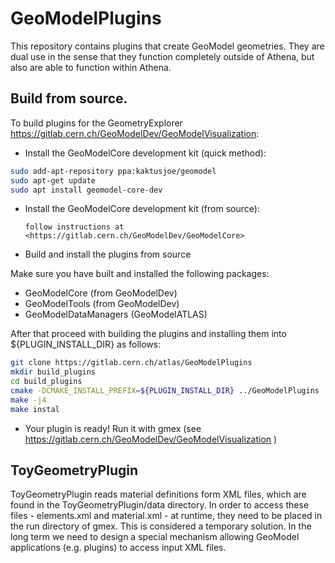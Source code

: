 # GeoModelPlugins

This repository contains plugins that create GeoModel geometries.  They are dual use in the sense that they function completely outside of Athena, but also are able to function within Athena. 

## Build from source.

To build  plugins for the GeometryExplorer <https://gitlab.cern.ch/GeoModelDev/GeoModelVisualization>:
 
* Install the GeoModelCore development kit (quick method):

```bash
sudo add-apt-repository ppa:kaktusjoe/geomodel
sudo apt-get update
sudo apt install geomodel-core-dev
```

* Install the GeoModelCore development kit (from source):

      follow instructions at <https://gitlab.cern.ch/GeoModelDev/GeoModelCore>

* Build and install the plugins from source

Make sure you have built and installed the following packages:

- GeoModelCore (from GeoModelDev)
- GeoModelTools (from GeoModelDev)
- GeoModelDataManagers (GeoModelATLAS)

After that proceed with building the plugins and installing them into ${PLUGIN_INSTALL_DIR} as follows:

```bash
git clone https://gitlab.cern.ch/atlas/GeoModelPlugins
mkdir build_plugins
cd build_plugins
cmake -DCMAKE_INSTALL_PREFIX=${PLUGIN_INSTALL_DIR} ../GeoModelPlugins
make -j4
make instal
```
      
* Your plugin is ready!  Run it with gmex (see <https://gitlab.cern.ch/GeoModelDev/GeoModelVisualization> )

## ToyGeometryPlugin

ToyGeometryPlugin reads material definitions form XML files, which are found in the ToyGeometryPlugin/data directory. In order to access these files - elements.xml and material.xml - at runtime, they need to be placed in the run directory of gmex. This is considered a temporary solution. In the long term we need to design a special mechanism allowing GeoModel applications (e.g. plugins) to access input XML files.